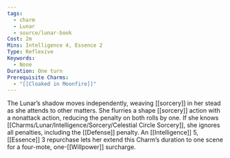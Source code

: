 ```yaml
---
tags:
  - charm
  - Lunar
  - source/lunar-book
Cost: 2m
Mins: Intelligence 4, Essence 2
Type: Reflexive
Keywords:
  - None
Duration: One turn
Prerequisite Charms:
  - "[[Cloaked in Moonfire]]"
---
```

The Lunar’s shadow moves independently, weaving [[sorcery]] in her stead as she attends to other matters. She flurries a shape [[sorcery]] action with a nonattack action, reducing the penalty on both rolls by one. If she knows [[Charms/Lunar/Intelligence/Sorcery/Celestial Circle Sorcery]], she ignores all penalties, including the [[Defense]] penalty. An [[Intelligence]] 5, [[Essence]] 3 repurchase lets her extend this Charm’s duration to one scene for a four-mote, one-[[Willpower]] surcharge.